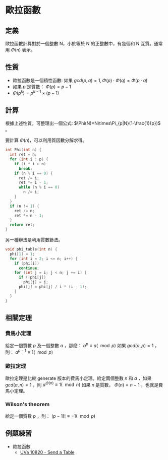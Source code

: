 # 歐拉函數

## 定義

歐拉函數計算對於一個整數 N，小於等於 N 的正整數中，有幾個和 N 互質。通常用 $\Phi(n)$ 表示。

## 性質

-   歐拉函數是一個積性函數: 如果 $gcd(p,q)=1,\Phi(p)\cdot\Phi(q)=\Phi(p\cdot q)$
-   如果 $p$ 是質數： $\Phi(p) = p-1$
-   $\Phi(p^k)=p^{k−1}\times (p−1)$

## 計算

根據上述性質，可整理出一個公式: $\Phi(N)=N\times\Pi_{p|N}(1-\frac{1}{p})$ 。

要計算 $\Phi(n)$，可以利用質因數分解求得。

```cpp
int Phi(int n) {
  int ret = n;
  for (int i : p) {
    if (i * i > n)
      break;
    if (n % i == 0) {
      ret /= i;
      ret *= i - 1;
      while (n % i == 0)
        n /= i;
    }
  }
  if (n != 1) {
    ret /= n;
    ret *= n - 1;
  }
  return ret;
}
```

另一種辦法是利用質數篩法。

```cpp
void phi_table(int n) {
  phi[1] = 1;
  for (int i = 2; i <= n; i++) {
    if (phi[i])
      continue;
    for (int j = i; j < n; j += i) {
      if (!phi[j])
        phi[j] = j;
      phi[j] = phi[j] / i * (i - 1);
    }
  }
}
```

## 相關定理

### 費馬小定理

給定一個質數 $p$ 及一個整數 $a$ ，那麼： $a^p \equiv a (\mod p)$ 如果 $gcd(a,p)=1$ ，則： $a^{p-1} \equiv 1 (\mod p)$ 

### 歐拉定理

歐拉定理是比較 generate 版本的費馬小定理。給定兩個整數 $n$ 和 $a$ ，如果 $gcd(a,n)=1$ ，則 $a^{\Phi(n)} \equiv 1 (\mod n)$ 如果 $n$ 是質數， $\Phi(n)=n-1$ ，也就是費馬小定理。

### Wilson's theorem

給定一個質數 $p$ ，則： $(p-1)!\equiv -1 (\mod p)$ 


## 例題練習

-   歐拉函數
    -    [UVa 10820 - Send a Table](https://onlinejudge.org/index.php?option=com_onlinejudge&Itemid=8&page=show_problem&problem=1761)